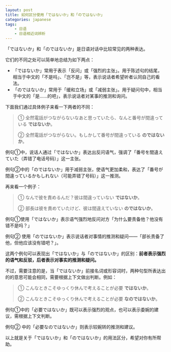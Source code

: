```yaml
---
layout: post
title: 如何区分使用「ではないか」和「のではないか」
categories: japanese
tags:
    - 日语
    - 日语相近词辨析
---
```


「ではないか」和「のではないか」是日语对话中比较常见的两种表达。

它们的不同之处可以简单地总结为如下两点：

- 「ではないか」常用于表示「反问」或「强烈的主张」。用于陈述句的结尾，相当于中文的「不是吗」、「岂不是」等，表示说话者希望听者认同自己的看法。
- 「のではないか」常用于「缓和立场」或「减弱主张」。用于疑问句中，相当于中文的「是......的吧」，表示说话者对某事的推测和询问。

下面我们通过具体例子来看一下两者的不同：

> ① 全然電話がつながらないなあと思っていたら、なんと番号が間違っている **ではないか**。
>
> ② 全然電話がつながらない。もしかして番号が間違っている **のではないか**。

例句①中，说话人通过「ではないか」表达出反问语气，强调了「番号を間違えていた（弄错了电话号码）」这一主张。

例句②中的「のではないか」用于减弱主张，使语气更加柔和，表达了「番号が間違っているかもしれない（可能弄错了号码）」这一推测。

再来看一个例子：

> ① なんで彼を責めるんだ？彼は間違っていない **ではないか**。
>
> ② 部長は彼を責めていたけど、彼は間違えていない **のではないか**。

例句①使用「ではないか」表示语气强烈地反问对方「为什么要责备他？他没有错不是吗？」

例句② 使用「のではないか」表示说话者对事情的推测和疑问——「部长责备了他，但他应该没有错吧？」。

这两个例句可以表现出「ではないか」与「のではないか」的区别：**前者表示强烈的语气和反驳，后者表示对事实的推测和疑问。**

不过，需要注意的是，当「ではないか」前接名词或形容词时，两种句型所表达出的的意思可能会相同，需要根据上下文做出判断。例如：

> ① こんなときこそゆっくり休んで考えることが必要 **ではないか**。
>
> ② こんなときこそゆっくり休んで考えることが必要 **なのではないか**。

例句①中的「必要ではないか」既可以表示强烈的观点，也可以表示委婉的建议，需根据上下文判断。

例句② 中的「必要なのではないか」则表示较婉转的推测和建议。

以上就是关于「ではないか」和「のではないか」的用法区分，希望对你有所帮助。
